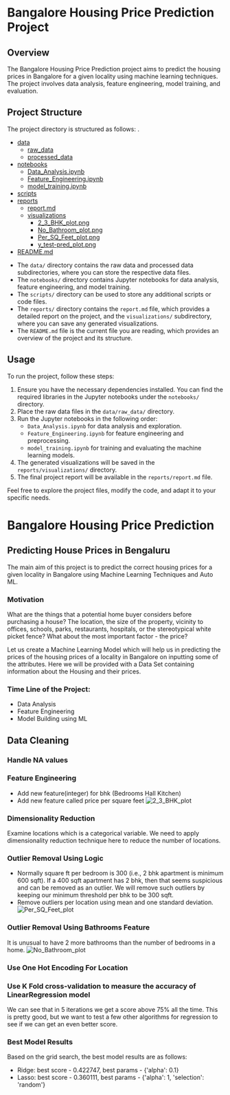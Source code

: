 # Bangalore Housing Price Prediction Project

## Overview

The Bangalore Housing Price Prediction project aims to predict the housing prices in Bangalore for a given locality using machine learning techniques. The project involves data analysis, feature engineering, model training, and evaluation.

## Project Structure
The project directory is structured as follows:
.
 * [data](./data)
   * [raw_data](./data/raw_data)
   * [processed_data](./data/processed_data)
 * [notebooks](./notebooks)
   * [Data_Analysis.ipynb](./notebooks/Data_Analysis.ipynb)
   * [Feature_Engineering.ipynb](./notebooks/Feature_Engineering.ipynb)
   * [model_training.ipynb](./notebooks/model_training.ipynb)
 * [scripts](./scripts)
 * [reports](./reports)
   * [report.md](./reports/report.md)
   * [visualizations](./reports/visualizations)
     * [2_3_BHK_plot.png](./reports/visualizations/2_3_BHK_plot.png)
     * [No_Bathroom_plot.png](./reports/visualizations/No_Bathroom_plot.png)
     * [Per_SQ_Feet_plot.png](./reports/visualizations/Per_SQ_Feet_plot.png)
     * [y_test-pred_plot.png](./reports/visualizations/y_test-pred_plot.png)
 * [README.md](./README.md)

- The `data/` directory contains the raw data and processed data subdirectories, where you can store the respective data files.
- The `notebooks/` directory contains Jupyter notebooks for data analysis, feature engineering, and model training.
- The `scripts/` directory can be used to store any additional scripts or code files.
- The `reports/` directory contains the `report.md` file, which provides a detailed report on the project, and the `visualizations/` subdirectory, where you can save any generated visualizations.
- The `README.md` file is the current file you are reading, which provides an overview of the project and its structure.

## Usage

To run the project, follow these steps:

1. Ensure you have the necessary dependencies installed. You can find the required libraries in the Jupyter notebooks under the `notebooks/` directory.
2. Place the raw data files in the `data/raw_data/` directory.
3. Run the Jupyter notebooks in the following order:
   - `Data_Analysis.ipynb` for data analysis and exploration.
   - `Feature_Engineering.ipynb` for feature engineering and preprocessing.
   - `model_training.ipynb` for training and evaluating the machine learning models.
4. The generated visualizations will be saved in the `reports/visualizations/` directory.
5. The final project report will be available in the `reports/report.md` file.

Feel free to explore the project files, modify the code, and adapt it to your specific needs.

# Bangalore Housing Price Prediction

## Predicting House Prices in Bengaluru

The main aim of this project is to predict the correct housing prices for a given locality in Bangalore using Machine Learning Techniques and Auto ML.

### Motivation

What are the things that a potential home buyer considers before purchasing a house? The location, the size of the property, vicinity to offices, schools, parks, restaurants, hospitals, or the stereotypical white picket fence? What about the most important factor - the price?

Let us create a Machine Learning Model which will help us in predicting the prices of the housing prices of a locality in Bangalore on inputting some of the attributes. Here we will be provided with a Data Set containing information about the Housing and their prices.

### Time Line of the Project:

- Data Analysis
- Feature Engineering
- Model Building using ML

## Data Cleaning

### Handle NA values

### Feature Engineering

- Add new feature(integer) for bhk (Bedrooms Hall Kitchen)
- Add new feature called price per square feet
![2_3_BHK_plot](https://github.com/pras-ops/Bangalore-House-Price-Prediction-/assets/56476064/8761a13e-e5be-4085-9245-8ee436f99481)

### Dimensionality Reduction

Examine locations which is a categorical variable. We need to apply dimensionality reduction technique here to reduce the number of locations.

### Outlier Removal Using Logic

- Normally square ft per bedroom is 300 (i.e., 2 bhk apartment is minimum 600 sqft). If a 400 sqft apartment has 2 bhk, then that seems suspicious and can be removed as an outlier. We will remove such outliers by keeping our minimum threshold per bhk to be 300 sqft.
- Remove outliers per location using mean and one standard deviation.
![Per_SQ_Feet_plot](https://github.com/pras-ops/Bangalore-House-Price-Prediction-/assets/56476064/1eb80c35-f990-49cc-b369-8831cbc8b098)

### Outlier Removal Using Bathrooms Feature

It is unusual to have 2 more bathrooms than the number of bedrooms in a home.
![No_Bathroom_plot](https://github.com/pras-ops/Bangalore-House-Price-Prediction-/assets/56476064/e83845bd-9a60-433b-aceb-ddd58a485ed2)


### Use One Hot Encoding For Location

### Use K Fold cross-validation to measure the accuracy of LinearRegression model

We can see that in 5 iterations we get a score above 75% all the time. This is pretty good, but we want to test a few other algorithms for regression to see if we can get an even better score.

### Best Model Results

Based on the grid search, the best model results are as follows:

- Ridge: best score - 0.422747, best params - {'alpha': 0.1}
- Lasso: best score - 0.360111, best params - {'alpha': 1, 'selection': 'random'}


